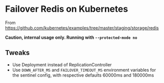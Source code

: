 # Failover Redis on Kubernetes

From https://github.com/kubernetes/examples/tree/master/staging/storage/redis

**Caution, internal usage only. Running with `--protected-mode no`**

## Tweaks

- Use Deployment instead of ReplicationController
- Use `DOWN_AFTER_MS` and `FAILOVER_TIMEOUT_MS` environment variables for the sentinel config, with respective defaults 60000ms and 180000ms
